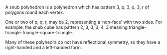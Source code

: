 A snub polyhedron is a polyhedron which has pattern <span>3, p, 3, q, 3,
r</span> of polygons round each vertex.

One or two of p, q, r, may be 2, representing a ’non-face’ with two
sides. For example, the snub cube has pattern <span>2, 3, 3, 3, 4,
3</span> meaning triangle-triangle-triangle-square-triangle.

Many of these polyhedra do not have reflectional symmetry, so they have
a right-handed and a left-handed form.
